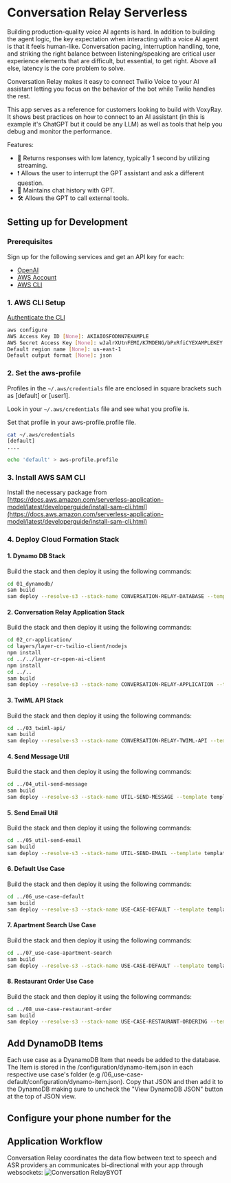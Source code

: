 # Conversation Relay Serverless

Building production-quality voice AI agents is hard. In addition to building the agent logic, the key expectation when interacting with a voice AI agent is that it feels human-like. Conversation pacing, interruption handling, tone, and striking the right balance between listening/speaking are critical user experience elements that are difficult, but essential, to get right. Above all else, latency is the core problem to solve. 

Conversation Relay makes it easy to connect Twilio Voice to your AI assistant letting you focus on the behavior of the bot while Twilio handles the rest. 

This app serves as a reference for customers looking to build with VoxyRay. It shows best practices on how to connect to an AI assistant (in this is example it's ChatGPT but it could be any LLM) as well as tools that help you debug and monitor the performance.  

Features:
- 🏁 Returns responses with low latency, typically 1 second by utilizing streaming.
- ❗️ Allows the user to interrupt the GPT assistant and ask a different question.
- 📔 Maintains chat history with GPT.
- 🛠️ Allows the GPT to call external tools.

## Setting up for Development

### Prerequisites
Sign up for the following services and get an API key for each:
- [OpenAI](https://platform.openai.com/signup)
- [AWS Account](https://signin.aws.amazon.com/signup?request_type=register)
- [AWS CLI](https://docs.aws.amazon.com/cli/latest/userguide/getting-started-install.html)


### 1. AWS CLI Setup
[Authenticate the CLI](https://docs.aws.amazon.com/cli/latest/userguide/getting-started-quickstart.html)

```bash
aws configure
AWS Access Key ID [None]: AKIAIOSFODNN7EXAMPLE
AWS Secret Access Key [None]: wJalrXUtnFEMI/K7MDENG/bPxRfiCYEXAMPLEKEY
Default region name [None]: us-east-1
Default output format [None]: json
```


### 2. Set the aws-profile
Profiles in the `~/.aws/credentials` file are enclosed in square brackets such as [default] or [user1]. 

Look in your `~/.aws/credentials` file and see what you profile is. 

Set that profile in your aws-profile.profile file. 

```bash
cat ~/.aws/credentials
[default]
....

echo 'default' > aws-profile.profile 
```

### 3. Install AWS SAM CLI
Install the necessary package from [https://docs.aws.amazon.com/serverless-application-model/latest/developerguide/install-sam-cli.html](https://docs.aws.amazon.com/serverless-application-model/latest/developerguide/install-sam-cli.html)


### 4. Deploy Cloud Formation Stack

#### 1. Dynamo DB Stack
Build the stack and then deploy it using the following commands:
```bash
cd 01_dynamodb/
sam build
sam deploy --resolve-s3 --stack-name CONVERSATION-RELAY-DATABASE --template template.yaml --profile $(cat ../aws-profile.profile) 
```

#### 2. Conversation Relay Application Stack
Build the stack and then deploy it using the following commands:
```bash
cd 02_cr-application/
cd layers/layer-cr-twilio-client/nodejs
npm install
cd ../../layer-cr-open-ai-client 
npm install
cd ../.. 
sam build
sam deploy --resolve-s3 --stack-name CONVERSATION-RELAY-APPLICATION --template template.yaml --profile $(cat ../aws-profile.profile) --capabilities CAPABILITY_NAMED_IAM 
```

#### 3. TwiML API Stack
Build the stack and then deploy it using the following commands:
```bash
cd ../03_twiml-api/
sam build
sam deploy --resolve-s3 --stack-name CONVERSATION-RELAY-TWIML-API --template template.yaml --profile $(cat ../aws-profile.profile) --capabilities CAPABILITY_NAMED_IAM
```

#### 4. Send Message Util
Build the stack and then deploy it using the following commands:
```bash
cd ../04_util-send-message 
sam build
sam deploy --resolve-s3 --stack-name UTIL-SEND-MESSAGE --template template.yaml --profile $(cat ../aws-profile.profile) --capabilities CAPABILITY_NAMED_IAM 
```

#### 5. Send Email Util
Build the stack and then deploy it using the following commands:
```bash
cd ../05_util-send-email
sam build
sam deploy --resolve-s3 --stack-name UTIL-SEND-EMAIL --template template.yaml --profile $(cat ../aws-profile.profile) --capabilities CAPABILITY_NAMED_IAM 
```

#### 6. Default Use Case
Build the stack and then deploy it using the following commands:
```bash
cd ../06_use-case-default
sam build
sam deploy --resolve-s3 --stack-name USE-CASE-DEFAULT --template template.yaml --profile $(cat ../aws-profile.profile) --capabilities CAPABILITY_NAMED_IAM 
```

#### 7. Apartment Search Use Case
Build the stack and then deploy it using the following commands:
```bash
cd ../07_use-case-apartment-search
sam build
sam deploy --resolve-s3 --stack-name USE-CASE-DEFAULT --template template.yaml --profile $(cat ../aws-profile.profile) --capabilities CAPABILITY_NAMED_IAM 
```

#### 8. Restaurant Order Use Case
Build the stack and then deploy it using the following commands:
```bash
cd ../08_use-case-restaurant-order
sam build
sam deploy --resolve-s3 --stack-name USE-CASE-RESTAURANT-ORDERING --template template.yaml --profile $(cat ../aws-profile.profile) --capabilities CAPABILITY_NAMED_IAM
```

## Add DynamoDB Items
Each use case as a DyanamoDB Item that needs be added to the database. The Item is stored in the /configuration/dynamo-item.json in each respective use case's folder (e.g /06_use-case-default/configuration/dynamo-item.json). Copy that JSON and then add it to the DynamoDB making sure to uncheck the "View DynamoDB JSON" button at the top of JSON view. 

## Configure your phone number for the 



## Application Workflow
Conversation Relay coordinates the data flow between text to speech and ASR providers an communicates bi-directional with your app through websockets:
![Conversation RelayBYOT](https://github.com/user-attachments/assets/76440ba2-dfb3-4ea0-b558-1fe1dd925a20)

